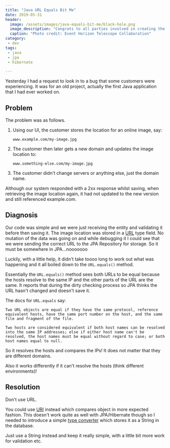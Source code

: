 ```yaml
---
title: "Java URL Equals Bit Me"
date: 2019-05-31
header:
  image: /assets/images/java-equals-bit-me/black-hole.png
  image_description: "Congrats to all parties involved in creating the first ever picture of a black hole"
  caption: "Photo credit: Event Horizon Telescope Collaboration"
category:
 - dev
tags:
 - java
 - jpa
 - hibernate

---
```


Yesterday I had a request to look in to a bug that some customers were experiencing. It was for an old project, actually the first Java application
that I had ever worked on.

## Problem
The problem was as follows.

1. Using our UI, the customer stores the location for an online image, say:
   
   ```
   www.example.com/my-image.jpg
   ```

2. The customer then later gets a new domain and updates the image location to:

   ```
   www.something-else.com/my-image.jpg
   ```

3. The customer didn't change servers or anything else, just the domain name.

Although our system responded with a 2xx response whilst saving, when retrieving the image location again, it had not updated to the new version and still referenced example.com.

## Diagnosis
Our code was simple and we were just receiving the entity and validating it before then saving it. The image location was stored in a [URL][1] type field. No mutation of the data was going on and while debugging it I could see that we were sending the correct URL to the JPA Repository for storage. So it must be somewhere in JPA...nooooooo

Luckily, with a little help, it didn't take toooo long to work out what was happening and it all boiled down to the ```URL.equals()``` method. 

Essentially the ```URL.equals()``` method sees both URLs to be equal because the hosts resolve to the same IP and the other parts of the URL are the same. It reports that during the dirty checking process so JPA thinks the URL hasn't changed and doesn't save it.

The docs for ```URL.equals``` say:
```
Two URL objects are equal if they have the same protocol, reference equivalent hosts, have the same port number on the host, and the same file and fragment of the file.

Two hosts are considered equivalent if both host names can be resolved into the same IP addresses; else if either host name can't be resolved, the host names must be equal without regard to case; or both host names equal to null.
```

So it resolves the hosts and compares the IPs! It does not matter that they are different domains. 

Also it works differently if it can't resolve the hosts (think different environments)!

## Resolution
Don't use URL.

You could use [URI][2] instead which compares object in more expected fashion. This doesn't work quite as well with JPA/Hibernate though so I needed to introduce a simple [type converter][3] which stores it as a String in the database. 

Just use a String instead and keep it really simple, with a little bit more work for validation etc.



[1]: https://docs.oracle.com/javase/7/docs/api/java/net/URL.html#equals(java.lang.Object)
[2]: https://docs.oracle.com/javase/7/docs/api/java/net/URI.html#equals(java.lang.Object)
[3]: https://thoughts-on-java.org/jpa-21-how-to-implement-type-converter/
